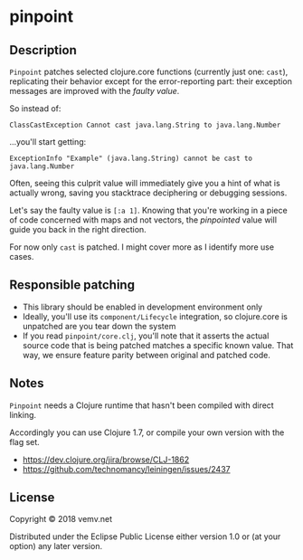 # pinpoint

## Description

`Pinpoint` patches selected clojure.core functions (currently just one: `cast`), replicating their behavior except for the error-reporting part: their exception messages are improved with the _faulty value_.

So instead of:

`ClassCastException Cannot cast java.lang.String to java.lang.Number`

...you'll start getting:

`ExceptionInfo "Example" (java.lang.String) cannot be cast to java.lang.Number`

Often, seeing this culprit value will immediately give you a hint of what is actually wrong, saving you stacktrace deciphering or debugging sessions.

Let's say the faulty value is `[:a 1]`. Knowing that you're working in a piece of code concerned with maps and not vectors, the _pinpointed_ value will guide you back in the right direction.

For now only `cast` is patched. I might cover more as I identify more use cases.

## Responsible patching

* This library should be enabled in development environment only
* Ideally, you'll use its `component/Lifecycle` integration, so clojure.core is unpatched are you tear down the system
* If you read `pinpoint/core.clj`, you'll note that it asserts the actual source code that is being patched matches a specific known value. That way, we ensure feature parity between original and patched code.

## Notes

`Pinpoint` needs a Clojure runtime that hasn't been compiled with direct linking.

Accordingly you can use Clojure 1.7, or compile your own version with the flag set.

* https://dev.clojure.org/jira/browse/CLJ-1862
* https://github.com/technomancy/leiningen/issues/2437

## License

Copyright © 2018 vemv.net

Distributed under the Eclipse Public License either version 1.0 or (at
your option) any later version.
